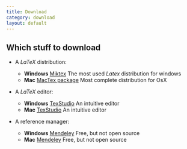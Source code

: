 ```yaml
---
title: Download
category: download
layout: default
---
```


## Which stuff to download

* A *LaTeX* distribution:
    * __Windows__ [Miktex](http://miktex.org/) The most used _Latex_ distribution for windows
    * __Mac__ [MacTex package](https://tug.org/mactex/) Most complete distribution for OsX

* A *LaTeX* editor:
    * __Windows__ [TexStudio](http://texstudio.sourceforge.net/) An intuitive editor
    * __Mac__ [TexStudio](http://texstudio.sourceforge.net/) An intuitive editor

* A reference manager:
    * __Windows__ [Mendeley](http://www.mendeley.com/) Free, but not open source
    * __Mac__ [Mendeley](http://www.mendeley.com/) Free, but not open source

